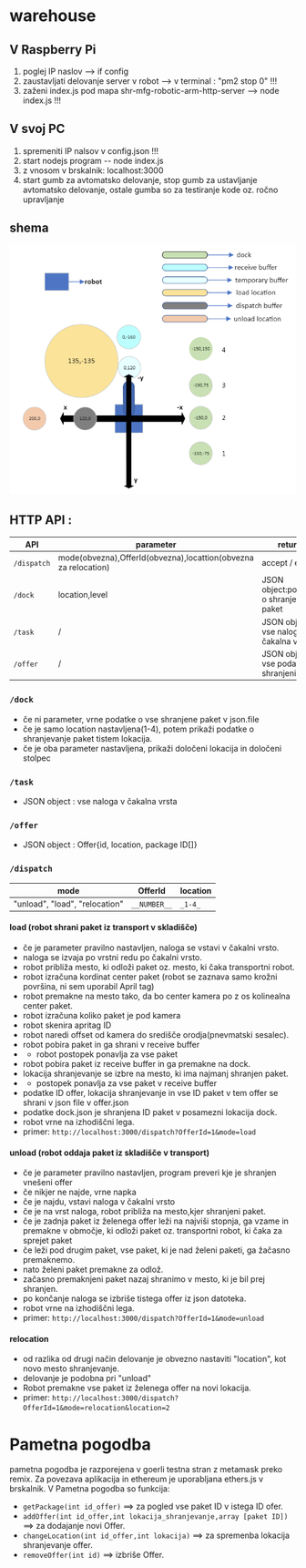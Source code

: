 # warehouse

V Raspberry Pi
------------------------------------------------------
1. poglej IP naslov --> if config
2. zaustavljati delovanje server v robot --> v terminal : "pm2 stop 0"  !!!
3. zaženi index.js pod mapa shr-mfg-robotic-arm-http-server --> node index.js  !!!

V svoj PC
 ----------------------------------------------------
1. spremeniti IP nalsov v config.json !!!
2. start nodejs program -- node index.js
3. z vnosom v brskalnik: localhost:3000
4. start gumb za avtomatsko delovanje, stop gumb za ustavljanje avtomatsko delovanje, ostale gumba so za testiranje kode oz. ročno upravljanje

## shema
![image](public/image/schema.PNG)


## HTTP API :

|API|parameter|return|
|---|---|---
|`/dispatch`|mode(obvezna),OfferId(obvezna),locattion(obvezna za relocation)| accept / error
|`/dock`|location,level |JSON object:podatke o shranjene paket
|`/task`|/|JSON object: vse naloga v čakalna vrsta
|`/offer`|/|JSON object: vse podatke shranjeni offer


### `/dock`               
* če ni parameter, vrne podatke o vse shranjene paket v json.file
* če je samo location nastavljena(1-4), potem prikaži podatke o shranjevanje paket tistem lokacija.
* če je oba parameter nastavljena, prikaži določeni lokacija in določeni stolpec
                                        
### `/task` 
* JSON object : vse naloga v čakalna vrsta
### `/offer` 
* JSON object : Offer{id, location, package ID[]}

### `/dispatch`       
|mode|OfferId|location|
|---|---|---
|"unload", "load", "relocation"|`__NUMBER__`|`_1-4_`

#### load (robot shrani paket iz transport v skladišče)
* če je parameter pravilno nastavljen, naloga se vstavi v čakalni vrsto.
* naloga se izvaja po vrstni redu po čakalni vrsto.
* robot približa mesto, ki odloži paket oz. mesto, ki čaka transportni robot.
* robot izračuna kordinat center paket (robot se zaznava samo krožni površina, ni sem uporabil April tag)
* robot premakne na mesto tako, da bo center kamera po z os kolinealna center paket.
* robot izračuna koliko paket je pod kamera
* robot skenira apritag ID
* robot naredi offset od kamera do središče orodja(pnevmatski sesalec).
* robot pobira paket in ga shrani v receive buffer
* * robot postopek ponavlja za vse paket
* robot pobira paket iz receive buffer in ga premakne na dock.
* lokacija shranjevanje se izbre na mesto, ki ima najmanj shranjen paket.
* * postopek ponavlja za vse paket v receive buffer
* podatke ID offer, lokacija shranjevanje in vse ID paket v tem offer se shrani v json file v offer.json
* podatke dock.json je shranjena ID paket v posamezni lokacija dock. 
* robot vrne na izhodiščni lega.
* primer: `http://localhost:3000/dispatch?OfferId=1&mode=load`

#### unload (robot oddaja paket iz skladišče v transport)
* če je parameter pravilno nastavljen, program preveri kje je shranjen vnešeni offer
* če nikjer ne najde, vrne napka
* če je najdu, vstavi naloga v čakalni vrsto
* če je na vrst naloga, robot približa na mesto,kjer shranjeni paket.
* če je zadnja paket iz želenega offer leži na najviši stopnja, ga vzame in premakne v območje, ki odloži paket oz. transportni robot, ki čaka za sprejet paket
* če leži pod drugim paket, vse paket, ki je nad želeni paketi, ga žačasno premaknemo.
* nato želeni paket premakne za odlož.
* začasno premaknjeni paket nazaj shranimo v mesto, ki je bil prej shranjen.
* po končanje naloga se izbriše tistega offer iz json datoteka.
* robot vrne na izhodiščni lega.
* primer: `http://localhost:3000/dispatch?OfferId=1&mode=unload`

#### relocation
* od razlika od drugi način delovanje je obvezno nastaviti "location", kot novo mesto shranjevanje.
* delovanje je podobna pri "unload"
* Robot premakne vse paket iz želenega offer na novi lokacija.
* primer: `http://localhost:3000/dispatch?OfferId=1&mode=relocation&location=2`

# Pametna pogodba
pametna pogodba je razporejena v goerli testna stran z metamask preko remix.
Za povezava aplikacija in ethereum je uporabljana ethers.js v brskalnik.
V Pametna pogodba so funkcija:
* `getPackage(int id_offer)` ==> za pogled vse paket ID v istega ID ofer.
* `addOffer(int id_offer,int lokacija_shranjevanje,array [paket ID])` ==> za dodajanje novi Offer.
* `changeLocation(int id_offer,int lokacija)` ==> za spremenba lokacija shranjevanje offer.
* `removeOffer(int id)` ==> izbriše Offer.
